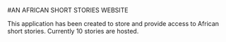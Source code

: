 #AN AFRICAN SHORT STORIES WEBSITE

This application has been created to store and provide access to African short stories. Currently 10 stories are hosted.
